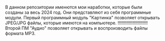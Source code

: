 В данном репозитории именются мои наработки, которые были созданы за весь 2024 год. Они представляют из себя программные модули.
Первый программный модуль "Картинка" позволяет открывать JPEG/JPG файлы, которые имеются на компьютере. !!!!!!!!!!!!!!!!!!!!!!!!
Второй ПМ "Аудио" позволяет открывать и воспроизводить файлы формата MP3. 
